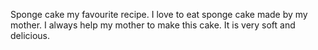 Sponge cake my favourite recipe.
I love to eat sponge cake made by my mother.
I always help my mother to make this cake.
It is very soft and delicious.